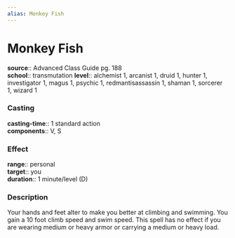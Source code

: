 ```yaml
---
alias: Monkey Fish
---
```


# Monkey Fish 

**source**:: Advanced Class Guide pg. 188  
**school**:: transmutation
**level**:: alchemist 1, arcanist 1, druid 1, hunter 1, investigator 1, magus 1, psychic 1, redmantisassassin 1, shaman 1, sorcerer 1, wizard 1

### Casting 

**casting-time**:: 1 standard action  
**components**:: V, S

### Effect 

**range**:: personal  
**target**:: you  
**duration**:: 1 minute/level (D)

### Description 

Your hands and feet alter to make you better at climbing and swimming. You gain a 10 foot climb speed and swim speed. This spell has no effect if you are wearing medium or heavy armor or carrying a medium or heavy load.
